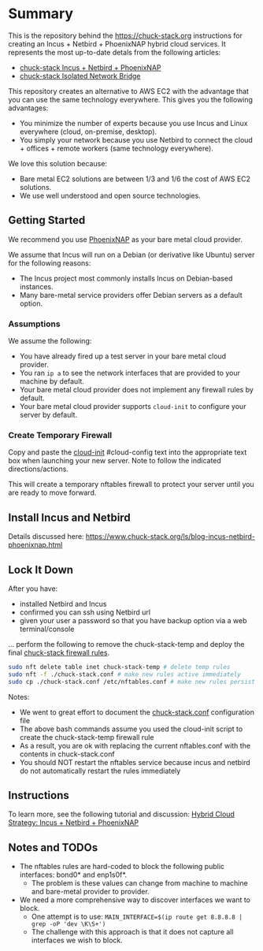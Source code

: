 # Summary

This is the repository behind the <https://chuck-stack.org> instructions for creating an Incus + Netbird + PhoenixNAP hybrid cloud services. It represents the most up-to-date detals from the following articles:

- [chuck-stack Incus + Netbird + PhoenixNAP](https://www.chuck-stack.org/ls/blog-incus-netbird-phoenixnap.html)
- [chuck-stack Isolated Network Bridge](https://www.chuck-stack.org/ls/blog-incus-netbird-phoenixnap-isolated.html)

This repository creates an alternative to AWS EC2 with the advantage that you can use the same technology everywhere. This gives you the following advantages:

- You minimize the number of experts because you use Incus and Linux everywhere (cloud, on-premise, desktop).
- You simply your network because you use Netbird to connect the cloud + offices + remote workers (same technology everywhere).

We love this solution because:

- Bare metal EC2 solutions are between 1/3 and 1/6 the cost of AWS EC2 solutions.
- We use well understood and open source technologies.

## Getting Started

We recommend you use [PhoenixNAP](https://phoenixnap.com/bare-metal-cloud) as your bare metal cloud provider.

We assume that Incus will run on a Debian (or derivative like Ubuntu) server for the following reasons:

- The Incus project most commonly installs Incus on Debian-based instances.
- Many bare-metal service providers offer Debian servers as a default option.

### Assumptions

We assume the following:

- You have already fired up a test server in your bare metal cloud provider.
- You ran `ip a` to see the network interfaces that are provided to your machine by default.
- Your bare metal cloud provider does not implement any firewall rules by default.
- Your bare metal cloud provider supports `cloud-init` to configure your server by default.

### Create Temporary Firewall

Copy and paste the [cloud-init](./cloud-init.md) #cloud-config text into the appropriate text box when launching your new server. Note to follow the indicated directions/actions.

This will create a temporary nftables firewall to protect your server until you are ready to move forward.

## Install Incus and Netbird

Details discussed here: <https://www.chuck-stack.org/ls/blog-incus-netbird-phoenixnap.html>

## Lock It Down

After you have:
- installed Netbird and Incus
- confirmed you can ssh using Netbird url
- given your user a password so that you have backup option via a web terminal/console

... perform the following to remove the chuck-stack-temp and deploy the final [chuck-stack firewall rules](./chuck-stack.conf).

```bash
sudo nft delete table inet chuck-stack-temp # delete temp rules
sudo nft -f ./chuck-stack.conf # make new rules active immediately
sudo cp ./chuck-stack.conf /etc/nftables.conf # make new rules persist
```

Notes:

- We went to great effort to document the [chuck-stack.conf](./chuck-stack.conf) configuration file
- The above bash commands assume you used the cloud-init script to create the chuck-stack-temp firewall rule
- As a result, you are ok with replacing the current nftables.conf with the contents in chuck-stack.conf
- You should NOT restart the nftables service because incus and netbird do not automatically restart the rules immediately

## Instructions

To learn more, see the following tutorial and discussion: [Hybrid Cloud Strategy: Incus + Netbird + PhoenixNAP](https://www.chuck-stack.org/ls/blog-incus-netbird-phoenixnap.html)

## Notes and TODOs

- The nftables rules are hard-coded to block the following public interfaces: bond0* and enp1s0f*.
  - The problem is these values can change from machine to machine and bare-metal provider to provider.
- We need a more comprehensive way to discover interfaces we want to block.
  - One attempt is to use: `MAIN_INTERFACE=$(ip route get 8.8.8.8 | grep -oP 'dev \K\S+')`
  - The challenge with this approach is that it does not capture all interfaces we wish to block.
